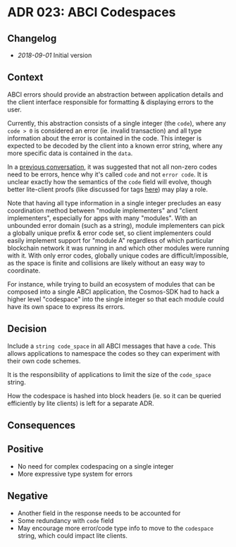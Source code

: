 # ADR 023: ABCI Codespaces

## Changelog

- *2018-09-01* Initial version

## Context

ABCI errors should provide an abstraction between application details
and the client interface responsible for formatting & displaying errors to the user.

Currently, this abstraction consists of a single integer (the `code`), where any
`code > 0` is considered an error (ie. invalid transaction) and all type
information about the error is contained in the code. This integer is
expected to be decoded by the client into a known error string, where any
more specific data is contained in the `data`.

In a [previous conversation](https://github.com/tendermint/abci/issues/165#issuecomment-353704015),
it was suggested that not all non-zero codes need to be errors, hence why it's called `code` and not `error code`.
It is unclear exactly how the semantics of the `code` field will evolve, though
better lite-client proofs (like discussed for tags
[here](https://github.com/dbchaincloud/tendermint/issues/1007#issuecomment-413917763))
may play a role.

Note that having all type information in a single integer
precludes an easy coordination method between "module implementers" and "client
implementers", especially for apps with many "modules". With an unbounded error domain (such as a string), module
implementers can pick a globally unique prefix & error code set, so client
implementers could easily implement support for "module A" regardless of which
particular blockchain network it was running in and which other modules were running with it. With
only error codes, globally unique codes are difficult/impossible, as the space
is finite and collisions are likely without an easy way to coordinate.

For instance, while trying to build an ecosystem of modules that can be composed into a single
ABCI application, the Cosmos-SDK had to hack a higher level "codespace" into the
single integer so that each module could have its own space to express its
errors.

## Decision

Include a `string code_space` in all ABCI messages that have a `code`.
This allows applications to namespace the codes so they can experiment with
their own code schemes.

It is the responsibility of applications to limit the size of the `code_space`
string.

How the codespace is hashed into block headers (ie. so it can be queried
efficiently by lite clients) is left for a separate ADR.

## Consequences

## Positive

- No need for complex codespacing on a single integer
- More expressive type system for errors

## Negative

- Another field in the response needs to be accounted for
- Some redundancy with `code` field
- May encourage more error/code type info to move to the `codespace` string, which
  could impact lite clients.

